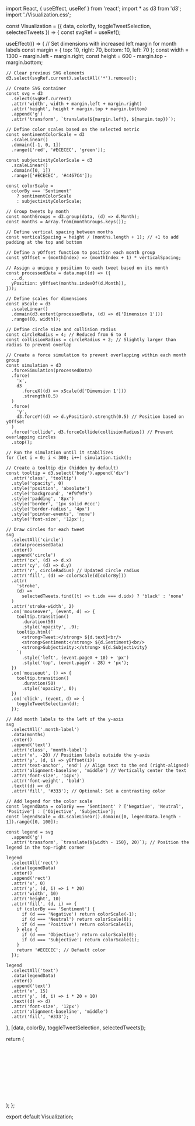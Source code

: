import React, { useEffect, useRef } from 'react';
import * as d3 from 'd3';
import './Visualization.css';

const Visualization = ({ data, colorBy, toggleTweetSelection, selectedTweets }) => {
  const svgRef = useRef();

  useEffect(() => {
    // Set dimensions with increased left margin for month labels
    const margin = { top: 10, right: 70, bottom: 10, left: 70 };
    const width = 1300 - margin.left - margin.right;
    const height = 600 - margin.top - margin.bottom;

    // Clear previous SVG elements
    d3.select(svgRef.current).selectAll('*').remove();

    // Create SVG container
    const svg = d3
      .select(svgRef.current)
      .attr('width', width + margin.left + margin.right)
      .attr('height', height + margin.top + margin.bottom)
      .append('g')
      .attr('transform', `translate(${margin.left}, ${margin.top})`);

    // Define color scales based on the selected metric
    const sentimentColorScale = d3
      .scaleLinear()
      .domain([-1, 0, 1])
      .range(['red', '#ECECEC', 'green']);

    const subjectivityColorScale = d3
      .scaleLinear()
      .domain([0, 1])
      .range(['#ECECEC', '#4467C4']);

    const colorScale =
      colorBy === 'Sentiment'
        ? sentimentColorScale
        : subjectivityColorScale;

    // Group tweets by month
    const monthGroups = d3.group(data, (d) => d.Month);
    const months = Array.from(monthGroups.keys());

    // Define vertical spacing between months
    const verticalSpacing = height / (months.length + 1); // +1 to add padding at the top and bottom

    // Define a yOffset function to position each month group
    const yOffset = (monthIndex) => (monthIndex + 1) * verticalSpacing;

    // Assign a unique y position to each tweet based on its month
    const processedData = data.map((d) => ({
      ...d,
      yPosition: yOffset(months.indexOf(d.Month)),
    }));

    // Define scales for dimensions
    const xScale = d3
      .scaleLinear()
      .domain(d3.extent(processedData, (d) => d['Dimension 1']))
      .range([0, width]);

    // Define circle size and collision radius
    const circleRadius = 4; // Reduced from 6 to 4
    const collisionRadius = circleRadius + 2; // Slightly larger than radius to prevent overlap

    // Create a force simulation to prevent overlapping within each month group
    const simulation = d3
      .forceSimulation(processedData)
      .force(
        'x',
        d3
          .forceX((d) => xScale(d['Dimension 1']))
          .strength(0.5)
      )
      .force(
        'y',
        d3.forceY((d) => d.yPosition).strength(0.5) // Position based on yOffset
      )
      .force('collide', d3.forceCollide(collisionRadius)) // Prevent overlapping circles
      .stop();

    // Run the simulation until it stabilizes
    for (let i = 0; i < 300; i++) simulation.tick();

    // Create a tooltip div (hidden by default)
    const tooltip = d3.select('body').append('div')
      .attr('class', 'tooltip')
      .style('opacity', 0)
      .style('position', 'absolute')
      .style('background', '#f9f9f9')
      .style('padding', '8px')
      .style('border', '1px solid #ccc')
      .style('border-radius', '4px')
      .style('pointer-events', 'none')
      .style('font-size', '12px');

    // Draw circles for each tweet
    svg
      .selectAll('circle')
      .data(processedData)
      .enter()
      .append('circle')
      .attr('cx', (d) => d.x)
      .attr('cy', (d) => d.y)
      .attr('r', circleRadius) // Updated circle radius
      .attr('fill', (d) => colorScale(d[colorBy]))
      .attr(
        'stroke',
        (d) =>
          selectedTweets.find((t) => t.idx === d.idx) ? 'black' : 'none'
      )
      .attr('stroke-width', 2)
      .on('mouseover', (event, d) => {
        tooltip.transition()
          .duration(50)
          .style('opacity', .9);
        tooltip.html(`
          <strong>Tweet:</strong> ${d.text}<br/>
          <strong>Sentiment:</strong> ${d.Sentiment}<br/>
          <strong>Subjectivity:</strong> ${d.Subjectivity}
        `)
          .style('left', (event.pageX + 10) + 'px')
          .style('top', (event.pageY - 28) + 'px');
      })
      .on('mouseout', () => {
        tooltip.transition()
          .duration(50)
          .style('opacity', 0);
      })
      .on('click', (event, d) => {
        toggleTweetSelection(d);
      });

    // Add month labels to the left of the y-axis
    svg
      .selectAll('.month-label')
      .data(months)
      .enter()
      .append('text')
      .attr('class', 'month-label')
      .attr('x', -20) // Position labels outside the y-axis
      .attr('y', (d, i) => yOffset(i))
      .attr('text-anchor', 'end') // Align text to the end (right-aligned)
      .attr('alignment-baseline', 'middle') // Vertically center the text
      .attr('font-size', '14px')
      .attr('font-weight', 'bold')
      .text((d) => d)
      .attr('fill', '#333'); // Optional: Set a contrasting color

    // Add legend for the color scale
    const legendData = colorBy === 'Sentiment' ? ['Negative', 'Neutral', 'Positive'] : ['Objective', 'Subjective'];
    const legendScale = d3.scaleLinear().domain([0, legendData.length - 1]).range([0, 100]);

    const legend = svg
      .append('g')
      .attr('transform', `translate(${width - 150}, 20)`); // Position the legend in the top-right corner

    legend
      .selectAll('rect')
      .data(legendData)
      .enter()
      .append('rect')
      .attr('x', 0)
      .attr('y', (d, i) => i * 20)
      .attr('width', 10)
      .attr('height', 10)
      .attr('fill', (d, i) => {
        if (colorBy === 'Sentiment') {
          if (d === 'Negative') return colorScale(-1);
          if (d === 'Neutral') return colorScale(0);
          if (d === 'Positive') return colorScale(1);
        } else {
          if (d === 'Objective') return colorScale(0);
          if (d === 'Subjective') return colorScale(1);
        }
        return '#ECECEC'; // Default color
      });

    legend
      .selectAll('text')
      .data(legendData)
      .enter()
      .append('text')
      .attr('x', 15)
      .attr('y', (d, i) => i * 20 + 10)
      .text((d) => d)
      .attr('font-size', '12px')
      .attr('alignment-baseline', 'middle')
      .attr('fill', '#333');
  }, [data, colorBy, toggleTweetSelection, selectedTweets]);

  return (
    <div className="visualization-container">
      <svg ref={svgRef}></svg>
    </div>
  );
};

export default Visualization;


